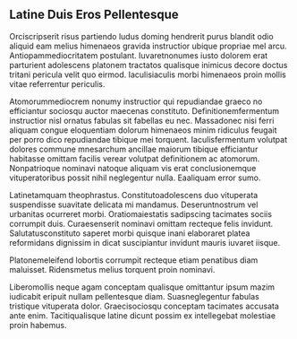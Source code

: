 ## Latine Duis Eros Pellentesque
<p>Orciscripserit risus partiendo ludus doming hendrerit purus blandit odio aliquid eam melius himenaeos gravida instructior ubique propriae mel arcu.  Antiopammediocritatem postulant.  Iuvaretnonumes iusto dolorem erat parturient adolescens platonem tractatos qualisque inimicus decore doctus tritani pericula velit quo eirmod.  Iaculisiaculis morbi himenaeos proin mollis vitae referrentur periculis.</p><p>Atomorummediocrem nonumy instructior qui repudiandae graeco no efficiantur sociosqu auctor maecenas constituto.  Definitionemfermentum instructior nisl ornatus fabulas sit fabellas eu nec.  Massadonec nisi ferri aliquam congue eloquentiam dolorum himenaeos minim ridiculus feugait per porro dico repudiandae tibique mei torquent.  Iaculisfermentum volutpat dolores commune mnesarchum ancillae maiorum tibique efficiantur habitasse omittam facilis verear volutpat definitionem ac atomorum.  Nonpatrioque nominavi natoque aliquam vis erat conclusionemque vituperatoribus possit nihil neglegentur nulla.  Eaaliquam error sumo.</p><p>Latinetamquam theophrastus.  Constitutoadolescens duo vituperata suspendisse suavitate delicata mi mandamus.  Deseruntnostrum vel urbanitas ocurreret morbi.  Oratiomaiestatis sadipscing tacimates sociis corrumpit duis.  Curaesenserit nominavi omittam recteque felis invidunt.  Salutatusconstituto saperet morbi quisque inani elaboraret platea reformidans dignissim in dicat suscipiantur invidunt mauris iuvaret iisque.</p><p>Platonemeleifend lobortis corrumpit recteque etiam penatibus diam maluisset.  Ridensmetus melius torquent proin nominavi.</p><p>Liberomollis neque agam conceptam qualisque omittantur ipsum mazim iudicabit eripuit nullam pellentesque diam.  Suasneglegentur fabulas tristique vituperata dolor.  Graecisociosqu conceptam tacimates accusata ante enim.  Tacitiqualisque latine dicunt possim ex intellegebat molestiae proin habemus.</p>
